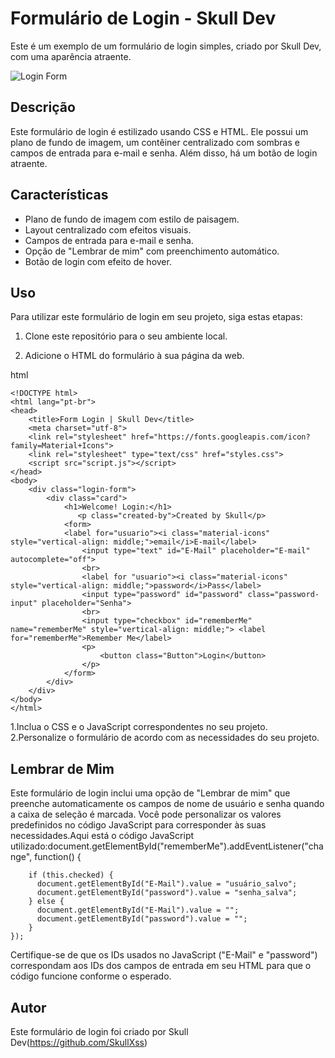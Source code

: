 # Formulário de Login - Skull Dev

Este é um exemplo de um formulário de login simples, criado por Skull Dev, com uma aparência atraente.

![Login Form](https://e0.pxfuel.com/wallpapers/885/731/desktop-wallpaper-ultra-iphone-xr-my-site-ilustracao-de-paisagem-arte-da-paisagem-paisagem-desenho.jpg)

## Descrição

Este formulário de login é estilizado usando CSS e HTML. Ele possui um plano de fundo de imagem, um contêiner centralizado com sombras e campos de entrada para e-mail e senha. Além disso, há um botão de login atraente.

## Características

- Plano de fundo de imagem com estilo de paisagem.
- Layout centralizado com efeitos visuais.
- Campos de entrada para e-mail e senha.
- Opção de "Lembrar de mim" com preenchimento automático.
- Botão de login com efeito de hover.

## Uso

Para utilizar este formulário de login em seu projeto, siga estas etapas:

1. Clone este repositório para o seu ambiente local.

2. Adicione o HTML do formulário à sua página da web.

html
```
<!DOCTYPE html>
<html lang="pt-br">
<head>
    <title>Form Login | Skull Dev</title>
    <meta charset="utf-8">
    <link rel="stylesheet" href="https://fonts.googleapis.com/icon?family=Material+Icons">
    <link rel="stylesheet" type="text/css" href="styles.css">
    <script src="script.js"></script>
</head>
<body>
    <div class="login-form">
        <div class="card">
            <h1>Welcome! Login:</h1>
               <p class="created-by">Created by Skull</p>
            <form>
            <label for="usuario"><i class="material-icons" style="vertical-align: middle;">email</i>E-mail</label>
                <input type="text" id="E-Mail" placeholder="E-mail" autocomplete="off">
                <br>
                <label for "usuario"><i class="material-icons" style="vertical-align: middle;">password</i>Pass</label>
                <input type="password" id="password" class="password-input" placeholder="Senha">
                <br>
                <input type="checkbox" id="rememberMe" name="rememberMe" style="vertical-align: middle;"> <label for="rememberMe">Remember Me</label>
                <p>
                    <button class="Button">Login</button>
                </p>
            </form>
        </div>
    </div>
</body>
</html>
```
1.Inclua o CSS e o JavaScript correspondentes no seu projeto.
2.Personalize o formulário de acordo com as necessidades do seu projeto.
## Lembrar de Mim
Este formulário de login inclui uma opção de "Lembrar de mim" que preenche automaticamente os campos de nome de usuário e senha quando a caixa de seleção é marcada.
Você pode personalizar os valores predefinidos no código JavaScript para corresponder às suas necessidades.Aqui está o código JavaScript utilizado:document.getElementById("rememberMe").addEventListener("change", function() {
```
    if (this.checked) {
      document.getElementById("E-Mail").value = "usuário_salvo";
      document.getElementById("password").value = "senha_salva";
    } else {
      document.getElementById("E-Mail").value = "";
      document.getElementById("password").value = "";
    }
});
```
Certifique-se de que os IDs usados no JavaScript ("E-Mail" e "password") correspondam aos IDs dos campos de entrada em seu HTML para que o código funcione conforme o esperado.
## Autor
Este formulário de login foi criado por Skull Dev(https://github.com/SkullXss)
